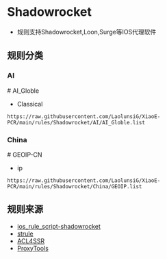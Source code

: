 # Shadowrocket
- 规则支持Shadowrocket,Loon,Surge等IOS代理软件

## 规则分类
### AI
\# AI_Globle
- Classical
```
https://raw.githubusercontent.com/LaolunsiG/XiaoE-PCR/main/rules/Shadowrocket/AI/AI_Globle.list
```

### China
\# GEOIP-CN
- ip
```
https://raw.githubusercontent.com/LaolunsiG/XiaoE-PCR/main/rules/Shadowrocket/China/GEOIP.list
```

## 规则来源
- [ios_rule_script-shadowrocket](https://github.com/blackmatrix7/ios_rule_script/tree/master/rule/Shadowrocket)
- [strule](https://whatshub.top/strule)
- [ACL4SSR](https://github.com/ACL4SSR/ACL4SSR)
- [ProxyTools](https://github.com/mphin/ProxyTools)

